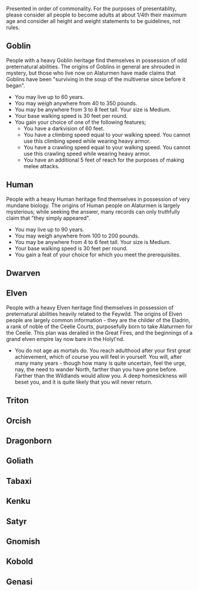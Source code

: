 Presented in order of commonality. For the purposes of presentablity, please consider all people to become adults at about 1/4th their maximum age and consider all height and weight statements to be guidelines, not rules.

## Goblin

People with a heavy Goblin heritage find themselves in possession of odd preternatural abilities. The origins of Goblins in general are shrouded in mystery, but those who live now on Alaturmen have made claims that Goblins have been "surviving in the soup of the multiverse since before it began".

- You may live up to 60 years.
- You may weigh anywhere from 40 to 350 pounds.
- You may be anywhere from 3 to 8 feet tall. Your size is Medium.
- Your base walking speed is 30 feet per round.
- You gain your choice of one of the following features;
	- You have a darkvision of 60 feet.
	- You have a climbing speed equal to your walking speed. You cannot use this climbing speed while wearing heavy armor.
	- You have a crawling speed equal to your walking speed. You cannot use this crawling speed while wearing heavy armor.
	- You have an additional 5 feet of reach for the purposes of making melee attacks.

## Human

People with a heavy Human heritage find themselves in possession of very mundane biology. The origins of Human people on Alaturmen is largely mysterious; while seeking the answer, many records can only truthfully claim that "they simply appeared".

- You may live up to 90 years.
- You may weigh anywhere from 100 to 200 pounds.
- You may be anywhere from 4 to 6 feet tall. Your size is Medium.
- Your base walking speed is 30 feet per round.
- You gain a feat of your choice for which you meet the prerequisites.

## Dwarven
## Elven

People with a heavy Elven heritage find themselves in possession of preternatural abilities heavily related to the Feywild. The origins of Elven people are largely common information - they are the childer of the Eladrin, a rank of noble of the Ceelie Courts, purposefully born to take Alaturmen for the Ceelie. This plan was derailed in the Great Fires, and the beginnings of a grand elven empire lay now bare in the Holyl'nd.

- You do not age as mortals do. You reach adulthood after your first great achievement, which of course you will feel in yourself. You will, after many many years - though how many is quite uncertain, feel the urge, nay, the need to wander North, farther than you have gone before. Farther than the Wildlands would allow you. A deep homesickness will beset you, and it is quite likely that you will never return.

## Triton
## Orcish
## Dragonborn
## Goliath
## Tabaxi
## Kenku
## Satyr
## Gnomish
## Kobold
## Genasi